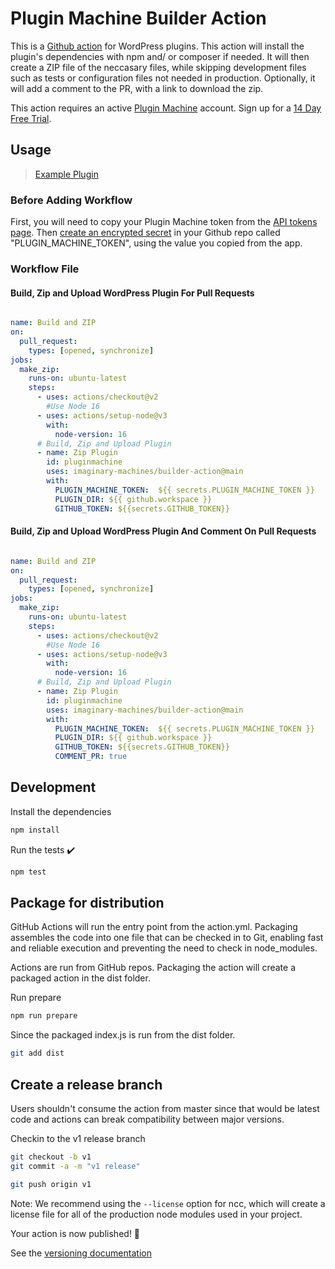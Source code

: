 # Plugin Machine Builder Action

This is a [Github action](https://docs.github.com/en/actions) for WordPress plugins. This action will install the plugin's dependencies with npm and/ or composer if needed. It will then create a ZIP file of the neccasary files, while skipping development files such as tests or configuration files not needed in production. Optionally, it will add a comment to the PR, with a link to download the zip.

This action requires an active [Plugin Machine](https://pluginmachine.com?utm_source=gh_builder_action) account. Sign up for a [14 Day Free Trial](https://pluginmachine.com/register?utm_source=gh_builder_action).

## Usage

> [Example Plugin](https://github.com/imaginarymachines/actions-test)

### Before Adding Workflow

First, you will need to copy your Plugin Machine token from the [API tokens page](https://pluginmachine.app/dashboard/api). Then [create an encrypted secret](https://docs.github.com/en/actions/security-guides/encrypted-secrets#creating-encrypted-secrets-for-a-repository) in your Github repo called "PLUGIN_MACHINE_TOKEN", using the value you copied from the app.

### Workflow File

#### Build, Zip and Upload WordPress Plugin For Pull Requests

```yaml

name: Build and ZIP
on:
  pull_request:
    types: [opened, synchronize]
jobs:
  make_zip:
    runs-on: ubuntu-latest
    steps:
      - uses: actions/checkout@v2
        #Use Node 16
      - uses: actions/setup-node@v3
        with:
          node-version: 16
      # Build, Zip and Upload Plugin
      - name: Zip Plugin
        id: pluginmachine
        uses: imaginary-machines/builder-action@main
        with:
          PLUGIN_MACHINE_TOKEN:  ${{ secrets.PLUGIN_MACHINE_TOKEN }}
          PLUGIN_DIR: ${{ github.workspace }}
          GITHUB_TOKEN: ${{secrets.GITHUB_TOKEN}}
```

#### Build, Zip and Upload WordPress Plugin And Comment On Pull Requests

```yaml

name: Build and ZIP
on:
  pull_request:
    types: [opened, synchronize]
jobs:
  make_zip:
    runs-on: ubuntu-latest
    steps:
      - uses: actions/checkout@v2
        #Use Node 16
      - uses: actions/setup-node@v3
        with:
          node-version: 16
      # Build, Zip and Upload Plugin
      - name: Zip Plugin
        id: pluginmachine
        uses: imaginary-machines/builder-action@main
        with:
          PLUGIN_MACHINE_TOKEN:  ${{ secrets.PLUGIN_MACHINE_TOKEN }}
          PLUGIN_DIR: ${{ github.workspace }}
          GITHUB_TOKEN: ${{secrets.GITHUB_TOKEN}}
          COMMENT_PR: true
```



## Development

Install the dependencies

```bash
npm install
```

Run the tests :heavy_check_mark:

```bash
npm test
```

## Package for distribution

GitHub Actions will run the entry point from the action.yml. Packaging assembles the code into one file that can be checked in to Git, enabling fast and reliable execution and preventing the need to check in node_modules.

Actions are run from GitHub repos.  Packaging the action will create a packaged action in the dist folder.

Run prepare

```bash
npm run prepare
```

Since the packaged index.js is run from the dist folder.

```bash
git add dist
```

## Create a release branch

Users shouldn't consume the action from master since that would be latest code and actions can break compatibility between major versions.

Checkin to the v1 release branch

```bash
git checkout -b v1
git commit -a -m "v1 release"
```

```bash
git push origin v1
```

Note: We recommend using the `--license` option for ncc, which will create a license file for all of the production node modules used in your project.

Your action is now published! :rocket:

See the [versioning documentation](https://github.com/actions/toolkit/blob/master/docs/action-versioning.md)

